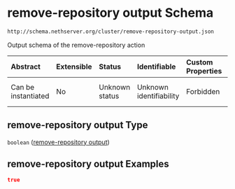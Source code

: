 # remove-repository output Schema

```txt
http://schema.nethserver.org/cluster/remove-repository-output.json
```

Output schema of the remove-repository action

| Abstract            | Extensible | Status         | Identifiable            | Custom Properties | Additional Properties | Access Restrictions | Defined In                                                                                    |
| :------------------ | :--------- | :------------- | :---------------------- | :---------------- | :-------------------- | :------------------ | :-------------------------------------------------------------------------------------------- |
| Can be instantiated | No         | Unknown status | Unknown identifiability | Forbidden         | Allowed               | none                | [remove-repository-output.json](cluster/remove-repository-output.json "open original schema") |

## remove-repository output Type

`boolean` ([remove-repository output](remove-repository-output.md))

## remove-repository output Examples

```json
true
```

